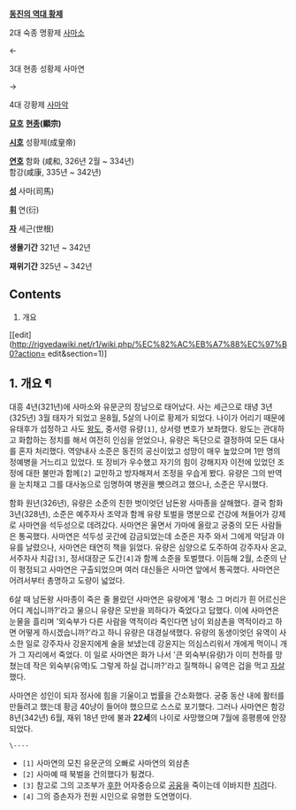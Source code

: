 **[동진의 역대 황제](%EB%8F%99%EC%A7%84#s-6.md)**

2대 숙종 명황제 [사마소](%EC%82%AC%EB%A7%88%EC%86%8C.md)

←

3대 현종 성황제 사마연

→

4대 강황제 [사마악](%EC%82%AC%EB%A7%88%EC%95%85.md)

  

**[묘호](%EB%AC%98%ED%98%B8.md)**
**[현종](%ED%98%84%EC%A2%85.md)(顯宗)**

**[시호](%EC%8B%9C%ED%98%B8.md)**
성황제(成皇帝)

**[연호](%EC%97%B0%ED%98%B8.md)**
함화 (咸和, 326년 2월 ~ 334년)  
함강(咸康, 335년 ~ 342년)

**[성](%EC%84%B1.md)**
사마(司馬)

**[휘](%ED%9C%98.md)**
연(衍)

**[자](%EC%9E%90.md)**
세근(世根)

**생몰기간**
321년 ~ 342년

**재위기간**
325년 ~ 342년

  

## Contents

    

1. 개요 

[[edit](http://rigvedawiki.net/r1/wiki.php/%EC%82%AC%EB%A7%88%EC%97%B0?action=
edit&section=1)]

## 1. 개요 ¶

대흥 4년(321년)에 사마소와 유문군의 장남으로 태어났다. 사는 세근으로 태녕 3년(325년) 3월 태자가 되었고 윤8월, 5살의 나이로
황제가 되었다. 나이가 어리기 때문에 유태후가 섭정하고 사도 [왕도](%EC%99%95%EB%8F%84.md), 중서령 유량`[1]`,
상서령 변호가 보좌했다. 왕도는 관대하고 화합하는 정치를 해서 여전히 인심을 얻었으나, 유량은 독단으로 결정하여 모든 대사를 혼자 처리했다.
역양내사 소준은 동진의 공신이었고 성망이 매우 높았으며 1만 명의 정예병을 거느리고 있었다. 또 장비가 우수했고 자기의 힘이 강해지자 이전에
있었던 조정에 대한 불만과 함께`[2]` 교만하고 방자해져서 조정을 우습게 봤다. 유량은 그의 반역을 눈치채고 그를 대사농으로 임명하여
병권을 뺏으려고 했으나, 소준은 무시했다.

  

함화 원년(326년), 유량은 소준의 친한 벗이엇던 남돈왕 사마종을 살해했다. 결국 함화 3년(328년), 소준은 예주자사 조약과 함께 유량
토벌을 명분으로 건강에 쳐들어가 강제로 사마연을 석두성으로 데려갔다. 사마연은 울면서 가마에 올랐고 궁중의 모든 사람들은 통곡했다. 사마연은
석두성 곳간에 감금되었는데 소준은 자주 와서 그에게 악담과 야유를 날렸으나, 사마연은 태연히 책을 읽었다. 유량은 심양으로 도주하여 강주자사
온교, 서주자사 치감`[3]`, 정서대장군 도간`[4]`과 함께 소준을 토벌했다. 이듬해 2월, 소준의 난이 평정되고 사마연은 구출되었으며
여러 대신들은 사마연 앞에서 통곡했다. 사마연은 어려서부터 총명하고 도량이 넓었다.

  

6살 때 남돈왕 사마종이 죽은 줄 몰랐던 사마연은 유량에게 '평소 그 머리가 흰 어르신은 어디 계십니까?'라고 물으니 유량은 모반을 꾀하다가
죽었다고 답했다. 이에 사마연은 눈물을 흘리며 '외숙부가 다른 사람을 역적이라 죽인다면 남이 외삼촌을 역적이라고 하면 어떻게
하시겠습니까?'라고 하니 유량은 대경실색했다. 유량의 동생이엇던 유역이 사소한 일로 강주자사 강윤지에게 술을 보냈는데 강윤지는 의심스리워서
개에게 먹이니 개가 그 자리에서 죽었다. 이 일로 사마연은 화가 나서 '큰 외숙부(유량)가 이미 천하를 망쳤는데 작은 외숙부(유역)도 그렇게
하실 겁니까?'라고 질책하니 유역은 겁을 먹고 [자살](%EC%9E%90%EC%82%B4.md)했다.

  

사마연은 성인이 되자 정사에 힘을 기울이고 법률을 간소화했다. 궁중 동산 내에 활터를 만들려고 했는데 황금 40냥이 들어야 했으므로 스스로
포기했다. 그러나 사마연은 함강 8년(342년) 6월, 재위 18년 만에 불과 **22세**의 나이로 사망했으며 7월에 흥평릉에 안장되었다.

`\----`

  * `[1]` 사마연의 모친 유문군의 오빠로 사마연의 외삼촌
  * `[2]` 사마예 때 북벌을 건의했다가 튕겼다.
  * `[3]` 참고로 그의 고조부가 [후한](%ED%9B%84%ED%95%9C.md) 어자중승으로 [공융](%EA%B3%B5%EC%9C%B5.md)을 죽이는데 이바지한 [치려](%EC%B9%98%EB%A0%A4.md)다.
  * `[4]` 그의 증손자가 전원 시인으로 유명한 도연명이다.


